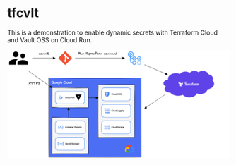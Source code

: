 # tfcvlt
This is a demonstration to enable dynamic secrets with Terraform Cloud and Vault OSS on Cloud Run.

![Architecture Overview](src/architecture-overview.png)
